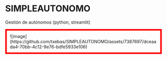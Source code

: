 # SIMPLEAUTONOMO
Gestión de autónomos (python, streamlit)



<div style="border: 5px solid red; padding: 10px;">
  ![image](https://github.com/txebas/SIMPLEAUTONOMO/assets/7387697/dceaada4-70bb-4c12-9e76-bdfe5933e106)
  </div>




